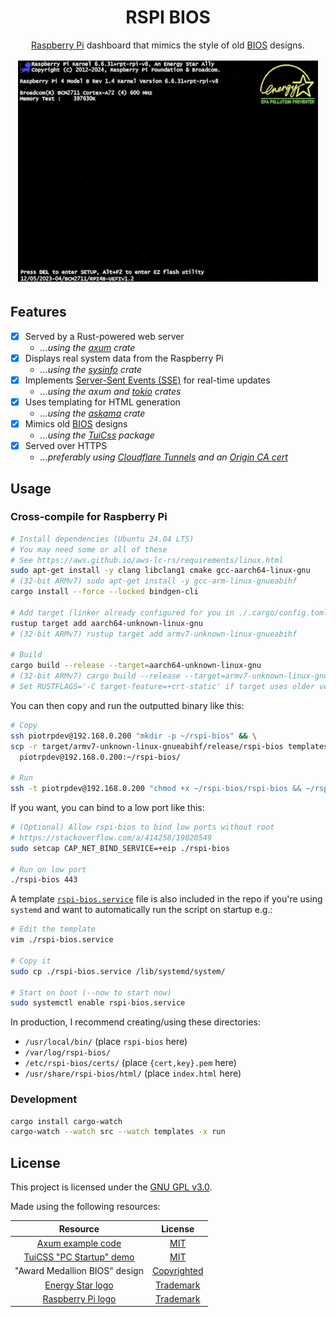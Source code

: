 <!-- markdownlint-configure-file {
  "MD033": false,
  "MD041": false
} -->
<div align="center">

# RSPI BIOS

[Raspberry Pi][raspberry] dashboard that mimics the style of old [BIOS][bios] designs.

<img alt="demo gif" width="480" src="./.github/img/rspi-bios.gif" />

</div>

## Features

<!-- TODO: Add more features and packages/crates -->

- [x] Served by a Rust-powered web server
  - *...using the [axum] crate*
- [x] Displays real system data from the Raspberry Pi
  - *...using the [sysinfo] crate*
- [x] Implements [Server-Sent Events (SSE)][sse] for real-time updates
  - *...using the axum and [tokio] crates*
- [x] Uses templating for HTML generation
  - *...using the [askama] crate*
- [x] Mimics old [BIOS](bios) designs
  - *...using the [TuiCss][tuicss] package*
- [x] Served over HTTPS
  - *...preferably using [Cloudflare Tunnels][tunnel] and an [Origin CA cert][origin]*

## Usage

### Cross-compile for Raspberry Pi

```bash
# Install dependencies (Ubuntu 24.04 LTS)
# You may need some or all of these
# See https://aws.github.io/aws-lc-rs/requirements/linux.html
sudo apt-get install -y clang libclang1 cmake gcc-aarch64-linux-gnu
# (32-bit ARMv7) sudo apt-get install -y gcc-arm-linux-gnueabihf
cargo install --force --locked bindgen-cli

# Add target (linker already configured for you in ./.cargo/config.toml)
rustup target add aarch64-unknown-linux-gnu
# (32-bit ARMv7) rustup target add armv7-unknown-linux-gnueabihf

# Build
cargo build --release --target=aarch64-unknown-linux-gnu
# (32-bit ARMv7) cargo build --release --target=armv7-unknown-linux-gnueabihf
# Set RUSTFLAGS='-C target-feature=+crt-static' if target uses older version of glibc
```

You can then copy and run the outputted binary like this:

```bash
# Copy
ssh piotrpdev@192.168.0.200 "mkdir -p ~/rspi-bios" && \
scp -r target/armv7-unknown-linux-gnueabihf/release/rspi-bios templates/ certs/ \
  piotrpdev@192.168.0.200:~/rspi-bios/

# Run
ssh -t piotrpdev@192.168.0.200 "chmod +x ~/rspi-bios/rspi-bios && ~/rspi-bios/rspi-bios"
```

If you want, you can bind to a low port like this:

```bash
# (Optional) Allow rspi-bios to bind low ports without root
# https://stackoverflow.com/a/414258/19020549
sudo setcap CAP_NET_BIND_SERVICE=+eip ./rspi-bios

# Run on low port
./rspi-bios 443
```

A template [`rspi-bios.service`][service] file is also included in the repo if you're
using `systemd` and want to automatically run the script on startup e.g.:

```bash
# Edit the template
vim ./rspi-bios.service

# Copy it
sudo cp ./rspi-bios.service /lib/systemd/system/

# Start on boot (--now to start now)
sudo systemctl enable rspi-bios.service
```

In production, I recommend creating/using these directories:

- `/usr/local/bin/` (place `rspi-bios` here)
- `/var/log/rspi-bios/`
- `/etc/rspi-bios/certs/` (place `{cert,key}.pem` here)
- `/usr/share/rspi-bios/html/` (place `index.html` here)

### Development

```bash
cargo install cargo-watch
cargo-watch --watch src --watch templates -x run
```

## License

This project is licensed under the [GNU GPL v3.0][license].

Made using the following resources:

| Resource                                  | License                           |
|:-----------------------------------------:|:---------------------------------:|
| [Axum example code][axum-examples]        | [MIT][axum-license]               |
| [TuiCSS "PC Startup" demo][pc-startup]    | [MIT][tuicss-license]             |
| "Award Medallion BIOS" design             | [Copyrighted][phoenix]            |
| [Energy Star logo][energy-star]           | [Trademark][epa]                  |
| [Raspberry Pi logo][raspberry]            | [Trademark][raspberry-foundation] |

[raspberry]: https://www.raspberrypi.org/
[raspberry-foundation]: https://www.raspberrypi.org/about/
[bios]: https://en.wikipedia.org/wiki/BIOS
[axum]: https://github.com/tokio-rs/axum
[sysinfo]: https://github.com/GuillaumeGomez/sysinfo
[sse]: https://developer.mozilla.org/en-US/docs/Web/API/Server-sent_events/Using_server-sent_events
[tokio]: https://crates.io/crates/tokio
[askama]: https://crates.io/crates/askama
[tuicss]: https://github.com/vinibiavatti1/TuiCss
[tunnel]: https://developers.cloudflare.com/cloudflare-one/connections/connect-networks/
[origin]: https://developers.cloudflare.com/ssl/origin-configuration/origin-ca/
[service]: ./rspi-bios.service
[license]: ./LICENSE
[axum-examples]: https://github.com/tokio-rs/axum/tree/main/examples
[axum-license]: https://github.com/tokio-rs/axum/blob/main/axum/LICENSE
[phoenix]: https://www.phoenix.com/
[pc-startup]: https://github.com/vinibiavatti1/TuiCss/blob/6a021ecc2abb1fbe6da62bd370d1f2a764da1195/examples/pc-startup.html
[tuicss-license]: https://github.com/vinibiavatti1/TuiCss/blob/6a021ecc2abb1fbe6da62bd370d1f2a764da1195/LICENSE.md
[energy-star]: https://www.energystar.gov/
[epa]: https://www.epa.gov/
